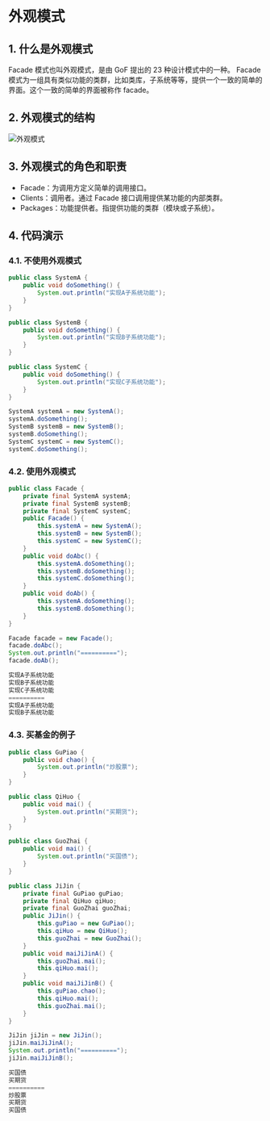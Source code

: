 # 外观模式

## 1. 什么是外观模式

Facade 模式也叫外观模式，是由 GoF 提出的 23 种设计模式中的一种。 Facade 模式为一组具有类似功能的类群，比如类库，子系统等等，提供一个一致的简单的界面。这个一致的简单的界面被称作 facade。

## 2. 外观模式的结构

![外观模式](https://cdn.jsdelivr.net/gh/happyflyer/picture-bed@main/2020/外观模式.xuwgsyru69s.png)

## 3. 外观模式的角色和职责

- Facade：为调用方定义简单的调用接口。
- Clients：调用者。通过 Facade 接口调用提供某功能的内部类群。
- Packages：功能提供者。指提供功能的类群（模块或子系统）。

## 4. 代码演示

### 4.1. 不使用外观模式

```java
public class SystemA {
    public void doSomething() {
        System.out.println("实现A子系统功能");
    }
}
```

```java
public class SystemB {
    public void doSomething() {
        System.out.println("实现B子系统功能");
    }
}
```

```java
public class SystemC {
    public void doSomething() {
        System.out.println("实现C子系统功能");
    }
}
```

```java
SystemA systemA = new SystemA();
systemA.doSomething();
SystemB systemB = new SystemB();
systemB.doSomething();
SystemC systemC = new SystemC();
systemC.doSomething();
```

### 4.2. 使用外观模式

```java
public class Facade {
    private final SystemA systemA;
    private final SystemB systemB;
    private final SystemC systemC;
    public Facade() {
        this.systemA = new SystemA();
        this.systemB = new SystemB();
        this.systemC = new SystemC();
    }
    public void doAbc() {
        this.systemA.doSomething();
        this.systemB.doSomething();
        this.systemC.doSomething();
    }
    public void doAb() {
        this.systemA.doSomething();
        this.systemB.doSomething();
    }
}
```

```java
Facade facade = new Facade();
facade.doAbc();
System.out.println("==========");
facade.doAb();
```

```java
实现A子系统功能
实现B子系统功能
实现C子系统功能
==========
实现A子系统功能
实现B子系统功能
```

### 4.3. 买基金的例子

```java
public class GuPiao {
    public void chao() {
        System.out.println("炒股票");
    }
}
```

```java
public class QiHuo {
    public void mai() {
        System.out.println("买期货");
    }
}
```

```java
public class GuoZhai {
    public void mai() {
        System.out.println("买国债");
    }
}
```

```java
public class JiJin {
    private final GuPiao guPiao;
    private final QiHuo qiHuo;
    private final GuoZhai guoZhai;
    public JiJin() {
        this.guPiao = new GuPiao();
        this.qiHuo = new QiHuo();
        this.guoZhai = new GuoZhai();
    }
    public void maiJiJinA() {
        this.guoZhai.mai();
        this.qiHuo.mai();
    }
    public void maiJiJinB() {
        this.guPiao.chao();
        this.qiHuo.mai();
        this.guoZhai.mai();
    }
}
```

```java
JiJin jiJin = new JiJin();
jiJin.maiJiJinA();
System.out.println("==========");
jiJin.maiJiJinB();
```

```java
买国债
买期货
==========
炒股票
买期货
买国债
```
